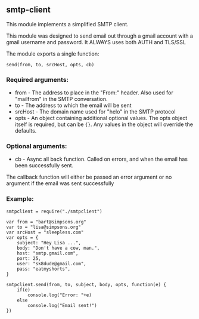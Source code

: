 ## smtp-client

This module implements a simplified SMTP client.

This module was designed to send email out through a gmail account with
a gmail username and password.
It ALWAYS uses both AUTH and TLS/SSL 

The module exports a single function:

	send(from, to, srcHost, opts, cb)

### Required arguments:

* from - The address to place in the "From:" header.  Also used for "mailfrom" in the SMTP conversation.
* to - The address to which the email will be sent
* srcHost - The domain name used for "helo" in the SMTP protocol
* opts - An object containing additional optional values.  The opts object itself is required, but can be `{}`.  Any values in the object will override the defaults.

### Optional arguments:

* cb - Async all back function.  Called on errors, and when the email has been successfully sent.

The callback function will either be passed an error argument or no argument if the email was
sent successfully

### Example: 

	smtpclient = require("./smtpclient")

	var from = "bart@simpsons.org"
	var to = "lisa@simpsons.org"
	var srcHost = "sleepless.com"
	var opts = {
		subject: "Hey Lisa ...",
		body: "Don't have a cow, man.",
		host: "smtp.gmail.com",
		port: 25,
		user: "sk8dude@gmail.com",
		pass: "eatmyshorts",
	}

	smtpclient.send(from, to, subject, body, opts, function(e) {
		if(e) 
			console.log("Error: "+e)
		else
			console.log("Email sent!")
	})


